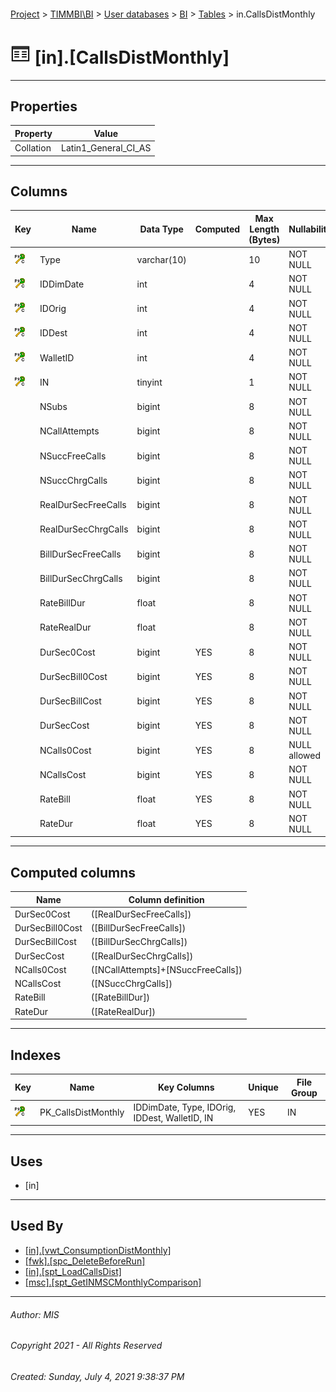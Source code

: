 #### 

[Project](../../../../index.md) > [TIMMBI\\BI](../../../index.md) > [User databases](../../index.md) > [BI](../index.md) > [Tables](Tables.md) > in.CallsDistMonthly

# ![Tables](../../../../Images/Table32.png) [in].[CallsDistMonthly]

---

## <a name="#properties"></a>Properties

| Property | Value |
|---|---|
| Collation | Latin1_General_CI_AS |


---

## <a name="#columns"></a>Columns

| Key | Name | Data Type | Computed | Max Length (Bytes) | Nullability | Default |
|---|---|---|---|---|---|---|
| [![Cluster Primary Key PK_CallsDistMonthly: IDDimDate\Type\IDOrig\IDDest\WalletID\IN](../../../../Images/pkcluster.png)](#indexes) | Type | varchar(10) |  | 10 | NOT NULL |  |
| [![Cluster Primary Key PK_CallsDistMonthly: IDDimDate\Type\IDOrig\IDDest\WalletID\IN](../../../../Images/pkcluster.png)](#indexes) | IDDimDate | int |  | 4 | NOT NULL |  |
| [![Cluster Primary Key PK_CallsDistMonthly: IDDimDate\Type\IDOrig\IDDest\WalletID\IN](../../../../Images/pkcluster.png)](#indexes) | IDOrig | int |  | 4 | NOT NULL |  |
| [![Cluster Primary Key PK_CallsDistMonthly: IDDimDate\Type\IDOrig\IDDest\WalletID\IN](../../../../Images/pkcluster.png)](#indexes) | IDDest | int |  | 4 | NOT NULL |  |
| [![Cluster Primary Key PK_CallsDistMonthly: IDDimDate\Type\IDOrig\IDDest\WalletID\IN](../../../../Images/pkcluster.png)](#indexes) | WalletID | int |  | 4 | NOT NULL |  |
| [![Cluster Primary Key PK_CallsDistMonthly: IDDimDate\Type\IDOrig\IDDest\WalletID\IN](../../../../Images/pkcluster.png)](#indexes) | IN | tinyint |  | 1 | NOT NULL |  |
|  | NSubs | bigint |  | 8 | NOT NULL | ((0)) |
|  | NCallAttempts | bigint |  | 8 | NOT NULL | ((0)) |
|  | NSuccFreeCalls | bigint |  | 8 | NOT NULL | ((0)) |
|  | NSuccChrgCalls | bigint |  | 8 | NOT NULL | ((0)) |
|  | RealDurSecFreeCalls | bigint |  | 8 | NOT NULL | ((0)) |
|  | RealDurSecChrgCalls | bigint |  | 8 | NOT NULL | ((0)) |
|  | BillDurSecFreeCalls | bigint |  | 8 | NOT NULL | ((0)) |
|  | BillDurSecChrgCalls | bigint |  | 8 | NOT NULL | ((0)) |
|  | RateBillDur | float |  | 8 | NOT NULL | ((0)) |
|  | RateRealDur | float |  | 8 | NOT NULL | ((0)) |
|  | DurSec0Cost | bigint | YES | 8 | NOT NULL |  |
|  | DurSecBill0Cost | bigint | YES | 8 | NOT NULL |  |
|  | DurSecBillCost | bigint | YES | 8 | NOT NULL |  |
|  | DurSecCost | bigint | YES | 8 | NOT NULL |  |
|  | NCalls0Cost | bigint | YES | 8 | NULL allowed |  |
|  | NCallsCost | bigint | YES | 8 | NOT NULL |  |
|  | RateBill | float | YES | 8 | NOT NULL |  |
|  | RateDur | float | YES | 8 | NOT NULL |  |


---

## <a name="#computedcolumns"></a>Computed columns

| Name | Column definition |
|---|---|
| DurSec0Cost | ([RealDurSecFreeCalls]) |
| DurSecBill0Cost | ([BillDurSecFreeCalls]) |
| DurSecBillCost | ([BillDurSecChrgCalls]) |
| DurSecCost | ([RealDurSecChrgCalls]) |
| NCalls0Cost | ([NCallAttempts]+[NSuccFreeCalls]) |
| NCallsCost | ([NSuccChrgCalls]) |
| RateBill | ([RateBillDur]) |
| RateDur | ([RateRealDur]) |


---

## <a name="#indexes"></a>Indexes

| Key | Name | Key Columns | Unique | File Group |
|---|---|---|---|---|
| [![Cluster Primary Key PK_CallsDistMonthly: IDDimDate\Type\IDOrig\IDDest\WalletID\IN](../../../../Images/pkcluster.png)](#indexes) | PK_CallsDistMonthly | IDDimDate, Type, IDOrig, IDDest, WalletID, IN | YES | IN |


---

## <a name="#uses"></a>Uses

* [in]


---

## <a name="#usedby"></a>Used By

* [[in].[vwt_ConsumptionDistMonthly]](../Views/vwt_ConsumptionDistMonthly.md)
* [[fwk].[spc_DeleteBeforeRun]](../Programmability/Stored_Procedures/spc_DeleteBeforeRun.md)
* [[in].[spt_LoadCallsDist]](../Programmability/Stored_Procedures/spt_LoadCallsDist.md)
* [[msc].[spt_GetINMSCMonthlyComparison]](../Programmability/Stored_Procedures/spt_GetINMSCMonthlyComparison.md)


---

###### Author:  MIS

###### Copyright 2021 - All Rights Reserved

###### Created: Sunday, July 4, 2021 9:38:37 PM

